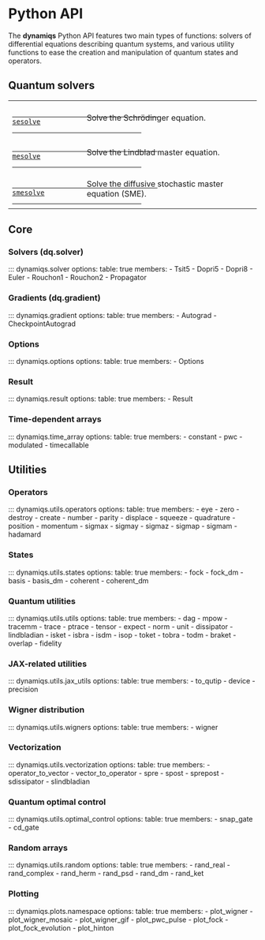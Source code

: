 # Python API

The **dynamiqs** Python API features two main types of functions: solvers of differential equations describing quantum systems, and various utility functions to ease the creation and manipulation of quantum states and operators.

## Quantum solvers

<div class="doc doc-object doc-module">
    <div class="doc doc-contents first">
        <div class="md-typeset__scrollwrap">
            <div class="md-typeset__table">
                <table>
                    <colgroup>
                        <col span="1" style="width: 30%;">
                        <col span="1" style="width: 70%;">
                    </colgroup>
                    <tbody>
                        <tr>
                            <td class="fixed_height">
                                <a href="/python_api/solvers/sesolve.html">
                                <code>
                                    sesolve
                                </code>
                                </a>
                            </td>
                            <td class="fixed_height">
                                <p>
                                    Solve the Schrödinger equation.
                                </p>
                            </td>
                        </tr>
                        <tr>
                            <td class="fixed_height">
                                <a href="/python_api/solvers/mesolve.html">
                                <code>
                                    mesolve
                                </code>
                                </a>
                            </td>
                            <td class="fixed_height">
                                <p>
                                    Solve the Lindblad master equation.
                                </p>
                            </td>
                        </tr>
                        <tr>
                            <td class="fixed_height">
                                <a href="/python_api/solvers/smesolve.html">
                                <code>
                                    smesolve
                                </code>
                                </a>
                            </td>
                            <td class="fixed_height">
                                <p>
                                    Solve the diffusive stochastic master equation (SME).
                                </p>
                            </td>
                        </tr>
                </tbody>
                </table>
            </div>
        </div>
    </div>
</div>

## Core

### Solvers (dq.solver)

::: dynamiqs.solver
    options:
        table: true
        members:
        - Tsit5
        - Dopri5
        - Dopri8
        - Euler
        - Rouchon1
        - Rouchon2
        - Propagator

### Gradients (dq.gradient)

::: dynamiqs.gradient
    options:
        table: true
        members:
        - Autograd
        - CheckpointAutograd

### Options

::: dynamiqs.options
    options:
        table: true
        members:
        - Options

### Result

::: dynamiqs.result
    options:
        table: true
        members:
        - Result

### Time-dependent arrays

::: dynamiqs.time_array
    options:
        table: true
        members:
        - constant
        - pwc
        - modulated
        - timecallable

## Utilities

### Operators

::: dynamiqs.utils.operators
    options:
        table: true
        members:
        - eye
        - zero
        - destroy
        - create
        - number
        - parity
        - displace
        - squeeze
        - quadrature
        - position
        - momentum
        - sigmax
        - sigmay
        - sigmaz
        - sigmap
        - sigmam
        - hadamard

### States

::: dynamiqs.utils.states
    options:
        table: true
        members:
        - fock
        - fock_dm
        - basis
        - basis_dm
        - coherent
        - coherent_dm

### Quantum utilities

::: dynamiqs.utils.utils
    options:
        table: true
        members:
        - dag
        - mpow
        - tracemm
        - trace
        - ptrace
        - tensor
        - expect
        - norm
        - unit
        - dissipator
        - lindbladian
        - isket
        - isbra
        - isdm
        - isop
        - toket
        - tobra
        - todm
        - braket
        - overlap
        - fidelity

### JAX-related utilities

::: dynamiqs.utils.jax_utils
    options:
        table: true
        members:
        - to_qutip
        - device
        - precision

### Wigner distribution

::: dynamiqs.utils.wigners
    options:
        table: true
        members:
        - wigner

### Vectorization

::: dynamiqs.utils.vectorization
    options:
        table: true
        members:
        - operator_to_vector
        - vector_to_operator
        - spre
        - spost
        - sprepost
        - sdissipator
        - slindbladian

### Quantum optimal control

::: dynamiqs.utils.optimal_control
    options:
        table: true
        members:
        - snap_gate
        - cd_gate

### Random arrays

::: dynamiqs.utils.random
    options:
        table: true
        members:
        - rand_real
        - rand_complex
        - rand_herm
        - rand_psd
        - rand_dm
        - rand_ket

### Plotting

::: dynamiqs.plots.namespace
    options:
        table: true
        members:
        - plot_wigner
        - plot_wigner_mosaic
        - plot_wigner_gif
        - plot_pwc_pulse
        - plot_fock
        - plot_fock_evolution
        - plot_hinton
